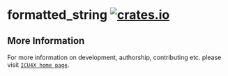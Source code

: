# formatted_string [![crates.io](https://img.shields.io/crates/v/formatted_string)](https://crates.io/crates/formatted_string)



## More Information

For more information on development, authorship, contributing etc. please visit [`ICU4X home page`](https://github.com/unicode-org/icu4x).

